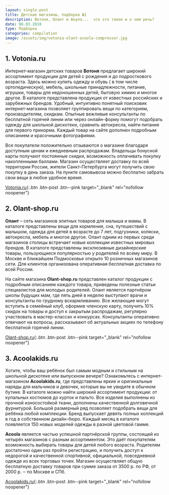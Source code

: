 ```yaml
---
layout: single-post
title: Детские магазины, подборка №1
description: Вотоня, Олант и Акула...  что это такое и о чем речь?
date: 06.03.2018
type: Подборка
categories: compilation
image: /assets/img/votonia-olant-acoola-compressor.jpg
---
```


<div class="post-block">

## 1. Votonia.ru

Интернет-магазин детских товаров **Вотоня** предлагает широкий ассортимент продукции для детей с рождения и до подросткового возраста. Здесь можно купить одежду и обувь ( в том числе ортопедическую), мебель, школьные принадлежности, питание, игрушки, товары для недоношенных детей, бытовую химию и многое другое. В каталоге представлена продукция от известных российских и зарубежных брендов. Удобный, интуитивно понятный поисковик интернет-магазина позволяет группировать вещи по категориям, производителям, скидкам. Опытные вежливые консультанты по бесплатной горячей линии или через онлайн-форму помогут подобрать одежду для школьной дискотеки, сравнить автокресла, найти питание для первого прикорма. Каждый товар на сайте дополнен подробным описанием и красочными фотографиями.

Все покупатели положительно отзываются о магазине благодаря доступным ценам и ежедневным распродажам. Владельцы бонусной карты получают постоянные скидки, возможность оплачивать покупку накопленными баллами. Магазин осуществляет доставку по всей территории России, жители Санкт-Петербурга могут получить свою покупку в день заказа. На пункте самовывоза можно бесплатно забрать свои вещи в любое удобное время.

[Votonia.ru](https://www.votonia.ru/){:.btn .btn-post .btn--pink target="_blank" rel="nofollow noopener"}


</div><!-- /.post-block -->

<div class="post-block">

## 2. Olant-shop.ru

**Олант** – сеть магазинов элитных товаров для малыша и мамы. В каталоге представлены вещи для кормления, сна, путешествий с малышом, одежда для детей в возрасте до 7 лет, подгузники, коляски, автокресла, мебель и многое другое. Олант одним из первых среди магазинов столицы встречает новые коллекции известных мировых брендов. В каталоге представлены эксклюзивные дизайнерские товары, пользующиеся популярностью у родителей по всему миру. В Москве и ближайшем Подмосковье открыто 10 розничных магазинов сети. Для клиентов организована оперативная бесплатная доставка по всей России.

На сайте магазина **Olant-shop.ru** представлен каталог продукции с подробным описанием каждого товара, приведены полезные статьи специалистов для молодых родителей. Олант является партнёром школы будущих мам, где пять дней в неделю выступают врачи и консультанты по грудному вскармливанию. Все желающие могут вступить в семейный клуб, оформив членскую карту, получить 10% скидок на товары и доступ к закрытым распродажам, регулярно участвовать в мастер-классах и конкурсах. Консультанты оперативно отвечают на вопросы, рассказывают об актуальных акциях по телефону бесплатной горячей линии.


[Olant-shop.ru](https://www.olant-shop.ru){:.btn .btn-post .btn--pink target="_blank" rel="nofollow noopener"}

</div><!-- /.post-block -->

<div class="post-block">

## 3. Acoolakids.ru

Хотите, чтобы ваш ребёнок был самым модным и стильным на школьной дискотеке или выпускном вечере? Ознакомьтесь с интернет-магазином **Acoolakids.ru**, где представлены яркие и оригинальные наряды для мальчиков и девочек, которые вы не увидите в обычном бутике. В каталоге можно найти широкий ассортимент продукции: от купальных костюмов до курток и пальто. Все изделия выполнены из прочной износостойкой ткани, дополнены качественной долговечной фурнитурой. Большой размерный ряд позволяет подобрать вещи для ребёнка любой комплекции. Бренд выпускает девять полных коллекций в год в собственном дизайн-бюро. Каждый месяц в каталоге появляется 150 новых моделей одежды в разной цветовой гамме.

**Acoola** является частью успешной партнёрской группы, состоящей из четырёх магазинов с разным ассортиментом. Это даёт покупателям возможность выбирать товары для детей любого возраста. Родителям достаточно один раз пройти регистрацию, и получить доступ к недорогой и качественной спортивной, официальной, повседневной одежде из всех торговых точек. Магазин осуществляет общую бесплатную доставку товаров при сумме заказа от 3500 р. по РФ, от 2000 р. ‒ по Москве и СПб.

[Acoolakids.ru](https://acoolakids.ru){:.btn .btn-post .btn--pink target="_blank" rel="nofollow noopener"}

</div><!-- /.post-block -->